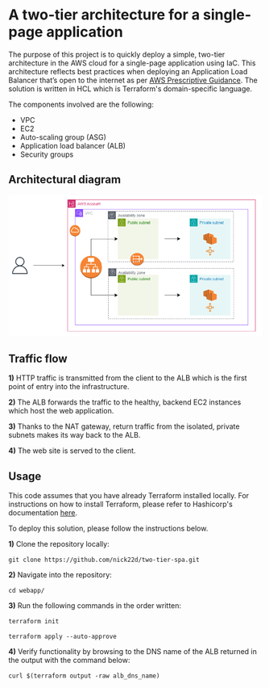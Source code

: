 # A two-tier architecture for a single-page application

The purpose of this project is to quickly deploy a simple, two-tier architecture in the AWS cloud for a single-page application using IaC. This architecture reflects best practices when deploying an Application Load Balancer that’s open to the internet as per [AWS Prescriptive Guidance](https://docs.aws.amazon.com/prescriptive-guidance/latest/load-balancer-stickiness/subnets-routing.html). The solution is written in HCL which is Terraform's domain-specific language.

The components involved are the following:

* VPC
* EC2
* Auto-scaling group (ASG)
* Application load balancer (ALB)
* Security groups

## Architectural diagram
![Diagram](images/diagram.png)

## Traffic flow

**1)** HTTP traffic is transmitted from the client to the ALB which is the first point of entry into the infrastructure.

**2)** The ALB forwards the traffic to the healthy, backend EC2 instances which host the web application.

**3)** Thanks to the NAT gateway, return traffic from the isolated, private subnets makes its way back to the ALB.

**4)** The web site is served to the client.


## Usage
This code assumes that you have already Terraform installed locally. For instructions on how to install Terraform, please refer to Hashicorp's documentation [here](https://developer.hashicorp.com/terraform/install).

To deploy this solution, please follow the instructions below.
  
**1)** Clone the repository locally:

```
git clone https://github.com/nick22d/two-tier-spa.git
```

**2)** Navigate into the repository:

```
cd webapp/
```

**3)** Run the following commands in the order written:

```
terraform init
```

```
terraform apply --auto-approve
```

**4)** Verify functionality by browsing to the DNS name of the ALB returned in the output with the command below:

```
curl $(terraform output -raw alb_dns_name)
```  
